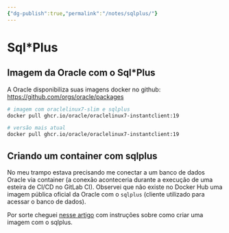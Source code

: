 ```yaml
---
{"dg-publish":true,"permalink":"/notes/sqlplus/"}
---
```


# Sql\*Plus

## Imagem da Oracle com o Sql\*Plus

A Oracle disponibiliza suas imagens docker no github: <https://github.com/orgs/oracle/packages>

```sh
# imagem com oraclelinux7-slim e sqlplus
docker pull ghcr.io/oracle/oraclelinux7-instantclient:19

# versão mais atual
docker pull ghcr.io/oracle/oraclelinux7-instantclient:19
```

## Criando um container com sqlplus

No meu trampo estava precisando me conectar a um banco de dados Oracle via container (a conexão aconteceria durante a execução de uma esteira de CI/CD no GitLab CI). Observei que não existe no Docker Hub uma imagem pública oficial da Oracle com o `sqlplus` (cliente utilizado para acessar o banco de dados).

Por sorte cheguei [nesse artigo](https://relentlesscoding.com/posts/oracle-sqlplus-in-a-small-docker-container/) com instruções sobre como criar uma imagem com o sqlplus. 

